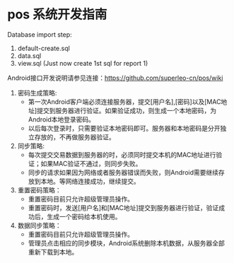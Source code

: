 pos 系统开发指南
===

Database import step:
1. default-create.sql
2. data.sql
3. view.sql (Just now create 1st sql for report 1)

Android接口开发说明请参见连接：https://github.com/superleo-cn/pos/wiki

1. 密码生成策略:
    * 第一次Android客户端必须连接服务器，提交[用户名],[密码]以及[MAC地址]提交到服务器进行验证。如果验证成功，则生成一个本地密码，为Android本地登录密码。
    * 以后每次登录时，只需要验证本地密码即可。服务器和本地密码是分开独立存放的，不再做服务器验证。
2. 同步策略:
    * 每次提交交易数据到服务器的时，必须同时提交本机的MAC地址进行验证；如果MAC验证不通过，则同步失败。
    * 同步的请求如果因为网络或者服务器错误而失败，则Android需要继续存放到本地。等网络连接成功，继续提交。
3. 重置密码策略：
    * 重置密码目前只允许超级管理员操作。
    * 重置密码时，发送[用户名]和[MAC地址]提交到服务器进行验证，验证成功后，生成一个密码给本机使用。
4. 数据同步策略：
    * 重置密码目前只允许超级管理员操作。
    * 管理员点击相应的同步模块，Android系统删除本机数据，从服务器全部重新下载到本地。

